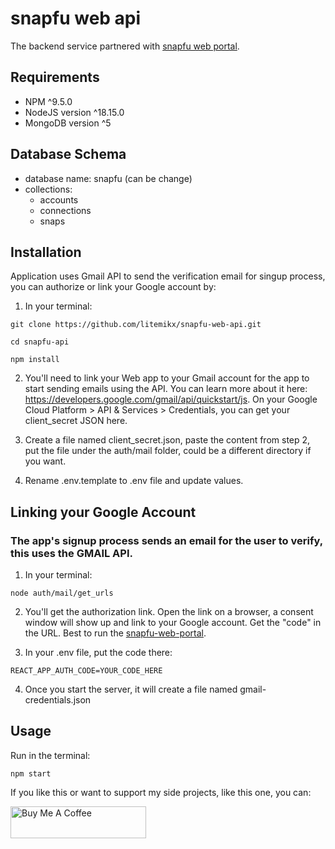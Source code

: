 # snapfu web api

The backend service partnered with [snapfu web portal](https://github.com/litemikx/snapfu-web-portal).

## Requirements
- NPM ^9.5.0
- NodeJS version ^18.15.0
- MongoDB version ^5

## Database Schema
- database name: snapfu (can be change)
- collections:
    - accounts
    - connections
    - snaps

## Installation
Application uses Gmail API to send the verification email for singup process, you can authorize or link your Google account by:

1. In your terminal:
```
git clone https://github.com/litemikx/snapfu-web-api.git

cd snapfu-api

npm install
```

2. You'll need to link your Web app to your Gmail account for the app to start sending emails using the API. You can learn more about it here: https://developers.google.com/gmail/api/quickstart/js. On your Google Cloud Platform > API & Services > Credentials, you can get your client_secret JSON here. 

3. Create a file named client_secret.json, paste the content from step 2, put the file under the auth/mail folder, could be a different directory if you want. 

4. Rename .env.template to .env file and update values.

## Linking your Google Account 
### The app's signup process sends an email for the user to verify, this uses the GMAIL API.

1. In your terminal: 
```
node auth/mail/get_urls
```
2. You'll get the authorization link. Open the link on a browser, a consent window will show up and link to your Google account. Get the "code" in the URL. Best to run the [snapfu-web-portal](https://github.com/litemikx/snapfu-web-portal). 

3. In your .env file, put the code there:
```
REACT_APP_AUTH_CODE=YOUR_CODE_HERE
```
4. Once you start the server, it will create a file named gmail-credentials.json

## Usage

Run in the terminal:
```
npm start
```

If you like this or want to support my side projects, like this one, you can:

<a href="https://www.buymeacoffee.com/heymikko" target="_blank"><img src="https://cdn.buymeacoffee.com/buttons/v2/default-yellow.png" alt="Buy Me A Coffee" style="height: 51px !important;width: 217px !important"></a>
